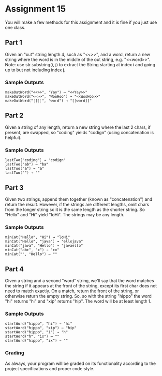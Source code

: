 # Assignment 15

You will make a few methods for this assignment and it is fine if you just use one class.

## Part 1
Given an "out" string length 4, such as "\<\<\>\>", and a word, return a new string where the word is in the middle of the out string, e.g. "\<\<word\>\>". Note: use str.substring(i, j) to extract the String starting at index i and going up to but not including index j.

### Sample Outputs

```
makeOutWord("<<>>", "Yay") → "<<Yay>>"
makeOutWord("<<>>", "WooHoo") → "<<WooHoo>>"
makeOutWord("[[]]", "word") → "[[word]]"
```

## Part 2

Given a string of any length, return a new string where the last 2 chars, if present, are swapped, so "coding" yields "codign" (using concatenation is helpful).

### Sample Outputs
```
lastTwo("coding") → "codign"
lastTwo("ab") → "ba"
lastTwo("a") → "a"
lastTwo("") → ""
```

## Part 3

Given two strings, append them together (known as "concatenation") and return the result. However, if the strings are different lengths, omit chars from the longer string so it is the same length as the shorter string. So "Hello" and "Hi" yield "loHi". The strings may be any length.

### Sample Outputs

```
minCat("Hello", "Hi") → "loHi"
minCat("Hello", "java") → "ellojava"
minCat("java", "Hello") → "javaello"
minCat("abc", "x") → "cx"
minCat("", "Hello") → ""
```

## Part 4

Given a string and a second "word" string, we'll say that the word matches the string if it appears at the front of the string, except its first char does not need to match exactly. On a match, return the front of the string, or otherwise return the empty string. So, so with the string "hippo" the word "hi" returns "hi" and "xip" returns "hip". The word will be at least length 1.

### Sample Outputs

```
startWord("hippo", "hi") → "hi"
startWord("hippo", "xip") → "hip"
startWord("hippo", "i") → "h"
startWord("h", "ix") → ""
startWord("hippo", "ix") → ""
```

### Grading

As always, your program will be graded on its functionality according to the project specifications and proper code style.

